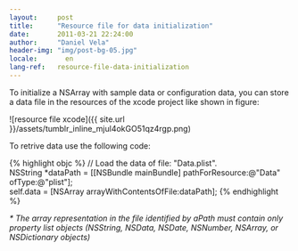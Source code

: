 ```yaml
---
layout:     post
title:      "Resource file for data initialization"
date:       2011-03-21 22:24:00
author:     "Daniel Vela"
header-img: "img/post-bg-05.jpg"
locale:       en
lang-ref:   resource-file-data-initialization
---
```


To initialize a NSArray with sample data or configuration data, you can store a data file in the resources of the xcode project like shown in figure:

![resource file xcode]({{ site.url }}/assets/tumblr_inline_mjul4okGO51qz4rgp.png)

To retrive data use the following code:

{% highlight objc %}
// Load the data of file: "Data.plist".  
NSString *dataPath = [[NSBundle mainBundle] pathForResource:@"Data" ofType:@"plist"];  
self.data = [NSArray arrayWithContentsOfFile:dataPath];
{% endhighlight %}

*\* The array representation in the file identified by aPath must contain only property list objects (NSString, NSData, NSDate, NSNumber, NSArray, or NSDictionary objects)*